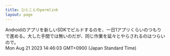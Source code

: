 ```yaml
---
title: ひとことのpermlink
layout: page
---
```

<div class="box" dt="1692596763102">
  Androidのアプリを新しいSDKでビルドするのを、一日1アプリくらいのつもりで進める。大した手間では無いのだが、同じ作業を延々とやらされるのはつらいので。
  <div class="content is-small">Mon Aug 21 2023 14:46:03 GMT+0900 (Japan Standard Time)</div>
</div>